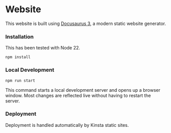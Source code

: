 # Website

This website is built using [Docusaurus 3](https://docusaurus.io/), a modern static website generator.

### Installation

This has been tested with Node 22.

```shell
npm install
```

### Local Development

```shell
npm run start
```

This command starts a local development server and opens up a browser window. Most changes are reflected live without having to restart the server.

### Deployment

Deployment is handled automatically by Kinsta static sites.
